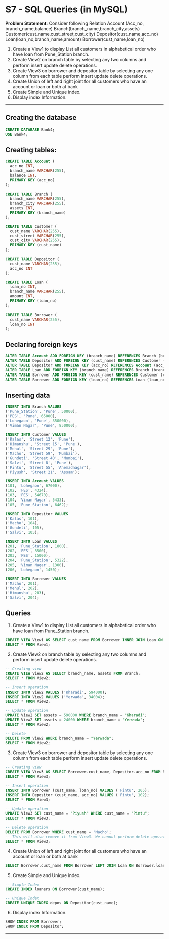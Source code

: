 # S7 - SQL Queries (in MySQL)

**Problem Statement:**
Consider following Relation
Account (Acc_no, branch_name,balance)
Branch(branch_name,branch_city,assets)
Customer(cust_name,cust_street,cust_city)
Depositor(cust_name,acc_no)
Loan(loan_no,branch_name,amount)
Borrower(cust_name,loan_no)
1. Create a View1 to display List all customers in alphabetical order who have loan from Pune_Station branch.
2. Create View2 on branch table by selecting any two columns and perform insert update delete operations.
3. Create View3 on borrower and depositor table by selecting any one column from each table perform insert update delete operations.
4. Create Union of left and right joint for all customers who have an account or loan or both at bank
5. Create Simple and Unique index.
6. Display index Information.

---

## Creating the database
```sql
CREATE DATABASE Bank4;
USE Bank4;

```

## Creating tables:

```sql
CREATE TABLE Account (
  acc_no INT,
  branch_name VARCHAR(255),
  balance INT,
  PRIMARY KEY (acc_no)
);

CREATE TABLE Branch (
  branch_name VARCHAR(255),
  branch_city VARCHAR(255),
  assets INT,
  PRIMARY KEY (branch_name)
);

CREATE TABLE Customer (
  cust_name VARCHAR(255),
  cust_street VARCHAR(255),
  cust_city VARCHAR(255),
  PRIMARY KEY (cust_name)
);

CREATE TABLE Depositor (
  cust_name VARCHAR(255),
  acc_no INT
);

CREATE TABLE Loan (
  loan_no INT,
  branch_name VARCHAR(255),
  amount INT,
  PRIMARY KEY (loan_no)
);

CREATE TABLE Borrower (
  cust_name VARCHAR(255),
  loan_no INT
);

```

## Declaring foreign keys

```sql
ALTER TABLE Account ADD FOREIGN KEY (branch_name) REFERENCES Branch (branch_name);
ALTER TABLE Depositor ADD FOREIGN KEY (cust_name) REFERENCES Customer (cust_name);
ALTER TABLE Depositor ADD FOREIGN KEY (acc_no) REFERENCES Account (acc_no);
ALTER TABLE Loan ADD FOREIGN KEY (branch_name) REFERENCES Branch (branch_name);
ALTER TABLE Borrower ADD FOREIGN KEY (cust_name) REFERENCES Customer (cust_name);
ALTER TABLE Borrower ADD FOREIGN KEY (loan_no) REFERENCES Loan (loan_no);

```

## Inserting data

```sql
INSERT INTO Branch VALUES
('Pune_Station', 'Pune', 50000),
('PES', 'Pune', 65000),
('Lohegaon', 'Pune', 350000),
('Viman Nagar', 'Pune', 850000);

INSERT INTO Customer VALUES
('Kalas', 'Street 12', 'Pune'),
('Himanshu', 'Street 15', 'Pune'),
('Mehul', 'Street 29', 'Pune'),
('Macho', 'Street 59', 'Mumbai'),
('Gundeti', 'Street 40', 'Mumbai'),
('Salvi', 'Street 8', 'Pune'),
('Pintu', 'Street 55', 'Ahemadnagar'),
('Piyush', 'Street 21', 'Assam');

INSERT INTO Account VALUES
(101, 'Lohegaon', 67000),
(102, 'PES', 4324),
(103, 'PES', 54670),
(104, 'Viman Nagar', 5433),
(105, 'Pune_Station', 6462);

INSERT INTO Depositor VALUES
('Kalas', 101),
('Macho', 104),
('Gundeti', 105),
('Salvi', 105);

INSERT INTO Loan VALUES
(201, 'Pune_Station', 1800),
(202, 'PES', 8500),
(203, 'PES', 15000),
(204, 'Pune_Station', 5322),
(205, 'Viman Nagar', 1300),
(206, 'Lohegaon', 1450);

INSERT INTO Borrower VALUES
('Macho', 201),
('Mehul', 202),
('Himanshu', 203),
('Salvi', 204);

```

## Queries

1. Create a View1 to display List all customers in alphabetical order who have loan from Pune_Station branch.
```sql
CREATE VIEW View1 AS SELECT cust_name FROM Borrower INNER JOIN Loan ON Borrower.loan_no = Loan.loan_no WHERE branch_name = "Pune_Station" ORDER BY cust_name;
SELECT * FROM View1;

```

2. Create View2 on branch table by selecting any two columns and perform insert update delete operations.
```sql
-- Creating view
CREATE VIEW View2 AS SELECT branch_name, assets FROM Branch;
SELECT * FROM View2;

-- Insert operation
INSERT INTO View2 VALUES ('Kharadi', 594000);
INSERT INTO View2 VALUES ('Yerwada', 34004);
SELECT * FROM View2;

-- Update operation
UPDATE View2 SET assets = 590000 WHERE branch_name = "Kharadi";
UPDATE View2 SET assets = 24000 WHERE branch_name = "Yerwada";
SELECT * FROM View2;

-- Delete
DELETE FROM View2 WHERE branch_name = "Yerwada";
SELECT * FROM View2;

```

3. Create View3 on borrower and depositor table by selecting any one column from each table perform insert update delete operations.
```sql
-- Creating view
CREATE VIEW View3 AS SELECT Borrower.cust_name, Depositor.acc_no FROM Borrower JOIN Depositor ON Borrower.cust_name = Depositor.cust_name;
SELECT * FROM View3;

-- Insert operation
INSERT INTO Borrower (cust_name, loan_no) VALUES ('Pintu', 205);
INSERT INTO Depositor (cust_name, acc_no) VALUES ('Pintu', 102);
SELECT * FROM View3;

-- Update operation
UPDATE View3 SET cust_name = "Piyush" WHERE cust_name = "Pintu";
SELECT * FROM View3;

-- Delete operation
DELETE FROM Borrower WHERE cust_name = 'Macho';
-- This will also remove it from View3. We cannot perform delete operation directly View3 since it is created using join clause
SELECT * FROM View3;

```

4. Create Union of left and right joint for all customers who have an account or loan or both at bank
```sql
SELECT Borrower.cust_name FROM Borrower LEFT JOIN Loan ON Borrower.loan_no = Loan.loan_no UNION SELECT Depositor.cust_name FROM Depositor RIGHT JOIN Account ON Depositor.acc_no = Account.acc_no;

```

5. Create Simple and Unique index.
```sql
-- Simple Index
CREATE INDEX loaners ON Borrower(cust_name);

-- Unique Index
CREATE UNIQUE INDEX depos ON Depositor(cust_name);

```

6. Display index Information.
```sql
SHOW INDEX FROM Borrower;
SHOW INDEX FROM Depositor;

```

---
